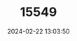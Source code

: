 ---
title: "15549"
category: "Orthogeomys hispidus"
draft: false
date: 2024-02-22 13:03:50
languages:
  English: ["Hispid Pocket Gopher"]
---